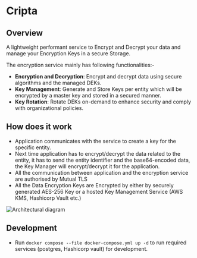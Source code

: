 # Cripta

## Overview

A lightweight performant service to Encrypt and Decrypt your data and manage your Encryption Keys in a secure Storage.

The encryption service mainly has following functionalities:-
- **Encryption and Decryption**: Encrypt and decrypt data using secure algorithms and the managed DEKs.
- **Key Management**: Generate and Store Keys per entity which will be encrypted by a master key and stored in a secured manner.
- **Key Rotation**: Rotate DEKs on-demand to enhance security and comply with organizational policies.

## How does it work

- Application communicates with the service to create a key for the specific entity.
- Next time application has to encrypt/decrypt the data related to the entity, it has to send the entity identifier and the base64-encoded data, the Key Manager will encrypt/decrypt it for the application.
- All the communication between application and the encryption service are authorised by Mutual TLS
- All the Data Encryption Keys are Encrypted by either by securely generated AES-256 Key or a hosted Key Management Service (AWS KMS, Hashicorp Vault etc.)

![Architectural diagram](./docs/images/FlowDiagram.png)

## Development
- Run `docker compose --file docker-compose.yml up -d` to run required services (postgres, Hashicorp vault) for development.